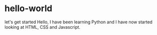 # hello-world
let's get started
Hello, I have been learning Python and I have now started looking at HTML, CSS and Javascript.
